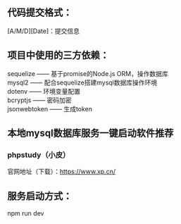 ## 代码提交格式：
[A/M/D][Date]：提交信息

## 项目中使用的三方依赖：
sequelize —— 基于promise的Node.js ORM，操作数据库  
mysql2 —— 配合sequelize搭建mysql数据库操作环境  
dotenv —— 环境变量配置  
bcryptjs —— 密码加密  
jsonwebtoken —— 生成token  

## 本地mysql数据库服务一键启动软件推荐
### phpstudy（小皮）  
官网地址（下载）：https://www.xp.cn/

## 服务启动方式：
npm run dev
